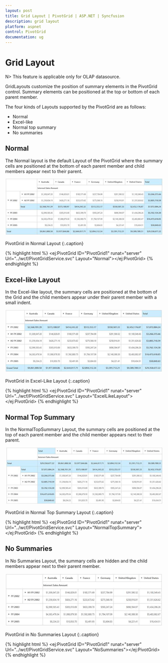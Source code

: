 ```yaml
---
layout: post
title: Grid Layout | PivotGrid | ASP.NET | Syncfusion
description: grid layout
platform: aspnet
control: PivotGrid
documentation: ug
---
```


# Grid Layout

N> This feature is applicable only for OLAP datasource.

GridLayouts customize the position of summary elements in the PivotGrid control. Summary elements can be positioned at the top or bottom of each parent member.

The four kinds of Layouts supported by the PivotGrid are as follows:

* Normal
* Excel-like
* Normal top summary
* No summaries

## Normal

The Normal layout is the default Layout of the PivotGrid where the summary cells are positioned at the bottom of each parent member and child members appear next to their parent.

![](Grid-Layout_images/Grid-Layout_img1.png) 

PivotGrid in Normal Layout
{:.caption}

{% highlight html %}
<ej:PivotGrid ID="PivotGrid1" runat="server" Url="../wcf/PivotGridService.svc" Layout="Normal"></ej:PivotGrid>
{% endhighlight %}

## Excel-like Layout

In the Excel-like layout, the summary cells are positioned at the bottom of the Grid and the child members appear under their parent member with a small indent.

![](Grid-Layout_images/Grid-Layout_img2.png)

PivotGrid in Excel-Like Layout
{:.caption}

{% highlight html %}
<ej:PivotGrid ID="PivotGrid1" runat="server" Url="../wcf/PivotGridService.svc" Layout="ExcelLikeLayout"></ej:PivotGrid>
{% endhighlight %}

## Normal Top Summary

In the NormalTopSummary Layout, the summary cells are positioned at the top of each parent member and the child member appears next to their parent.

![](Grid-Layout_images/Grid-Layout_img3.png) 

PivotGrid in Normal Top Summary Layout
{:.caption}

{% highlight html %}
<ej:PivotGrid ID="PivotGrid1" runat="server" Url="../wcf/PivotGridService.svc" Layout="NormalTopSummary"></ej:PivotGrid>
{% endhighlight %}

## No Summaries

In No Summaries Layout, the summary cells are hidden and the child members appear next to their parent member.

![](Grid-Layout_images/Grid-Layout_img4.png) 

PivotGrid in No Summaries Layout
{:.caption}

{% highlight html %}
<ej:PivotGrid ID="PivotGrid1" runat="server" Url="../wcf/PivotGridService.svc" Layout="NoSummaries"></ej:PivotGrid>
{% endhighlight %}